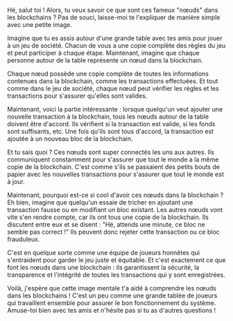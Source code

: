 Hé, salut toi ! Alors, tu veux savoir ce que sont ces fameux "nœuds" dans les blockchains ? Pas de souci, laisse-moi te l'expliquer de manière simple avec une petite image.

Imagine que tu es assis autour d'une grande table avec tes amis pour jouer à un jeu de société. Chacun de vous a une copie complète des règles du jeu et peut participer à chaque étape. Maintenant, imagine que chaque personne autour de la table représente un nœud dans la blockchain.

Chaque nœud possède une copie complète de toutes les informations contenues dans la blockchain, comme les transactions effectuées. Et tout comme dans le jeu de société, chaque nœud peut vérifier les règles et les transactions pour s'assurer qu'elles sont valides.

Maintenant, voici la partie intéressante : lorsque quelqu'un veut ajouter une nouvelle transaction à la blockchain, tous les nœuds autour de la table doivent être d'accord. Ils vérifient si la transaction est valide, si les fonds sont suffisants, etc. Une fois qu'ils sont tous d'accord, la transaction est ajoutée à un nouveau bloc de la blockchain.

Et tu sais quoi ? Ces nœuds sont super connectés les uns aux autres. Ils communiquent constamment pour s'assurer que tout le monde a la même copie de la blockchain. C'est comme s'ils se passaient des petits bouts de papier avec les nouvelles transactions pour s'assurer que tout le monde est à jour.

Maintenant, pourquoi est-ce si cool d'avoir ces nœuds dans la blockchain ? Eh bien, imagine que quelqu'un essaie de tricher en ajoutant une transaction fausse ou en modifiant un bloc existant. Les autres nœuds vont vite s'en rendre compte, car ils ont tous une copie de la blockchain. Ils discutent entre eux et se disent : "Hé, attends une minute, ce bloc ne semble pas correct !" Ils peuvent donc rejeter cette transaction ou ce bloc frauduleux.

C'est en quelque sorte comme une équipe de joueurs honnêtes qui s'entraident pour garder le jeu juste et équitable. Et c'est exactement ce que font les nœuds dans une blockchain : ils garantissent la sécurité, la transparence et l'intégrité de toutes les transactions qui y sont enregistrées.

Voilà, j'espère que cette image mentale t'a aidé à comprendre les nœuds dans les blockchains ! C'est un peu comme une grande tablée de joueurs qui travaillent ensemble pour assurer le bon fonctionnement du système. Amuse-toi bien avec tes amis et n'hésite pas si tu as d'autres questions !
